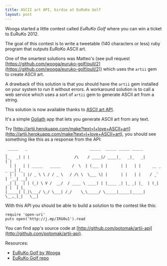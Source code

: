```yaml
---
title: ASCII art API, birdie at EuRuKo Golf
layout: post
---
```


[euruko_golf]: http://www.wooga.com/2012/05/euruko/ "EuRuKo Golf"
[euruko_golf_repo]: https://github.com/wooga/euruko-golf "EuRuKo Golf repo"
[ascii_art_api]: http://artii.herokuapp.com "ASCII art API"
[goliath]: http://postrank-labs.github.com/goliath/

Wooga started a little contest called *EuRuKo Golf* where you can win a ticket
to EuRuKo 2012.

The goal of this contest is to write a tweetable (140 characters or less) ruby
program that outputs EuRoKo ASCII art.

One of the smartest solutions was Matteo's (see pull request
[https://github.com/wooga/euruko-golf/pull/2](https://github.com/wooga/euruko-golf/pull/2))
which uses the `artii` gem to create ASCII art.

A drawback of this solution is that you should have the `artii` gem installed on
your system to run it without errors. A workaround solution is to call a web
service which uses a sort of `artii` gem to generate ASCII art from a string.

This solution is now available thanks to [ASCII art API][ascii_art_api].

It's a simple [Goliath][goliath] app that lets you generate ASCII art from any
text.

Try
[http://artii.herokuapp.com/make?text=I+love+ASCII+art](http://artii.herokuapp.com/make?text=I+love+ASCII+art),
you should see something like this as a response from the API:

     _____   _                            _____  _____ _____ _____              _   
    |_   _| | |                    /\    / ____|/ ____|_   _|_   _|            | |  
      | |   | | _____   _____     /  \  | (___ | |      | |   | |     __ _ _ __| |_
      | |   | |/ _ \ \ / / _ \   / /\ \  \___ \| |      | |   | |    / _` | '__| __|
     _| |_  | | (_) \ V /  __/  / ____ \ ____) | |____ _| |_ _| |_  | (_| | |  | |_
    |_____| |_|\___/ \_/ \___| /_/    \_\_____/ \_____|_____|_____|  \__,_|_|   \__|

With this API you should be able to build a solution to the contest like this:

    require 'open-uri'
    puts open('http://j.mp/IRG0u1').read

You can find app's source code at
[http://github.com/potomak/artii-api](http://github.com/potomak/artii-api).

Resources:

* [EuRuKo Golf by Wooga][euruko_golf]
* [EuRuKo Golf repo][euruko_golf_repo]

